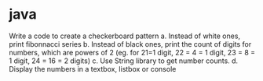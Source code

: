 # java

Write a code to create a checkerboard pattern
a. Instead of white ones, print fibonnacci series
b. Instead of black ones, print the count of digits for numbers, which are powers of 2 (eg. for 21=1 digit, 22 = 4 = 1 digit, 23 = 8 = 1 digit, 24 = 16 = 2 digits) c. Use String library to get number counts.
d. Display the numbers in a textbox, listbox or console
